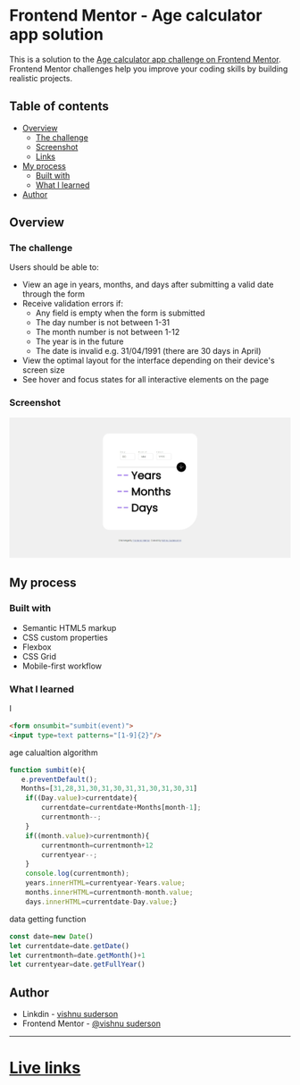 # Frontend Mentor - Age calculator app solution

This is a solution to the [Age calculator app challenge on Frontend Mentor](https://www.frontendmentor.io/challenges/age-calculator-app-dF9DFFpj-Q). Frontend Mentor challenges help you improve your coding skills by building realistic projects. 

## Table of contents

- [Overview](#overview)
  - [The challenge](#the-challenge)
  - [Screenshot](#screenshot)
  - [Links](#links)
- [My process](#my-process)
  - [Built with](#built-with)
  - [What I learned](#what-i-learned)
- [Author](#author)

## Overview

### The challenge

Users should be able to:

- View an age in years, months, and days after submitting a valid date through the form
- Receive validation errors if:
  - Any field is empty when the form is submitted
  - The day number is not between 1-31
  - The month number is not between 1-12
  - The year is in the future
  - The date is invalid e.g. 31/04/1991 (there are 30 days in April)
- View the optimal layout for the interface depending on their device's screen size
- See hover and focus states for all interactive elements on the page

### Screenshot

![age calculator](./screenshot.jpeg)


## My process

### Built with

- Semantic HTML5 markup
- CSS custom properties
- Flexbox
- CSS Grid
- Mobile-first workflow


### What I learned
 I 

```html
<form onsumbit="sumbit(event)">
<input type=text patterns="[1-9]{2}"/>
```
age calualtion algorithm
```js
function sumbit(e){
   e.preventDefault();
   Months=[31,28,31,30,31,30,31,31,30,31,30,31]
    if((Day.value)>currentdate){
        currentdate=currentdate+Months[month-1];
        currentmonth--;
    }
    if((month.value)>currentmonth){
        currentmonth=currentmonth+12
        currentyear--;
    }
    console.log(currentmonth);
    years.innerHTML=currentyear-Years.value;
    months.innerHTML=currentmonth-month.value;
    days.innerHTML=currentdate-Day.value;}
```
data getting function
```js
const date=new Date()
let currentdate=date.getDate()
let currentmonth=date.getMonth()+1
let currentyear=date.getFullYear()
```

## Author

- Linkdin - [vishnu suderson](https://www.your-site.com)
- Frontend Mentor - [@vishnu suderson](https://www.frontendmentor.io/profile/vishnusuderson)
---
<h1><a href="https://vishnusuderson.github.io/birthday-calculator/">Live links</a></h1>
